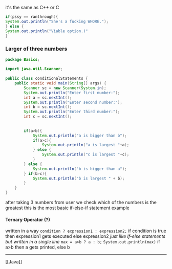 it's the same as C++ or C
```java
if(pssy == ranthrough){
System.out.println("She's a fucking WHORE.");
} else {
System.out.println("Viable option.)"
}
```

### Larger of three numbers
```java
package Basics;  
  
import java.util.Scanner;  
  
public class conditionalStatements {  
    public static void main(String[] args) {  
        Scanner sc = new Scanner(System.in);  
        System.out.println("Enter first number:");  
        int a = sc.nextInt();  
        System.out.println("Enter second number:");  
        int b = sc.nextInt();  
        System.out.println("Enter third number:");  
        int c = sc.nextInt();  
        
        
        if(a>b){  
            System.out.println("a is bigger than b");  
            if(a>c){  
                System.out.println("a is largest "+a);  
            } else {  
                System.out.println("c is largest "+c);  
            }  
        } else {  
            System.out.println("b is bigger than a");  
        } if(b>c){  
            System.out.println("b is largest " + b);  
        }  
    }  
}
```

after taking 3 numbers from user we check which of the numbers is the greatest
this is the most basic if-else-if statement example

#### Ternary Operator (?)
written in a way 
`condition ? expression1 : expression2;`
if condition is true then expression1 gets executed else expression2 *just like if-else statements but written in a single line*
`max = a>b ? a : b;`
`System.out.println(max)`
if a>b then a gets printed, else b

---
[[Java]]
